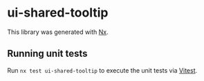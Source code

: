 # ui-shared-tooltip

This library was generated with [Nx](https://nx.dev).

## Running unit tests

Run `nx test ui-shared-tooltip` to execute the unit tests via [Vitest](https://vitest.dev/).
